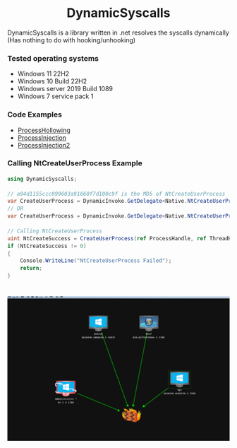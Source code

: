 <h1 align="center">
DynamicSyscalls
</h1>


DynamicSyscalls is a library written in .net resolves the syscalls dynamically (Has nothing to do with hooking/unhooking) 
 
### Tested operating systems 
- Windows 11 22H2
- Windows 10 Build 22H2
- Windows server 2019 Build 1089
- Windows 7 service pack 1

### Code Examples
* [ProcessHollowing](Examples/ProcessHollowing)
* [ProcessInjection](Examples/ProcessInjection)
* [ProcessInjection2](Examples/ProcessInjection2)


### Calling NtCreateUserProcess Example
```csharp
using DynamicSyscalls;

// a94d1155ccc099603a91660f7d100c9f is the MD5 of NtCreateUserProcess
var CreateUserProcess = DynamicInvoke.GetDelegate<Native.NtCreateUserProcess>("a94d1155ccc099603a91660f7d100c9f", true);
// OR
var CreateUserProcess = DynamicInvoke.GetDelegate<Native.NtCreateUserProcess>("NtCreateUserProcess", false);

// Calling NtCreateUserProcess
uint NtCreateSuccess = CreateUserProcess(ref ProcessHandle, ref ThreadHandle, Native.PROCESS_ALL_ACCESS, Native.THREAD_ALL_ACCESS, IntPtr.Zero, IntPtr.Zero, 0, Native.THREAD_CREATE_FLAGS_CREATE_SUSPENDED, pProcessParams, ref info, ref attributeList);
if (NtCreateSuccess != 0)
{
    Console.WriteLine("NtCreateUserProcess Failed");
    return;
}

```

<h1 align="center">
<img src="images/image1.png"><br>
</h1>
